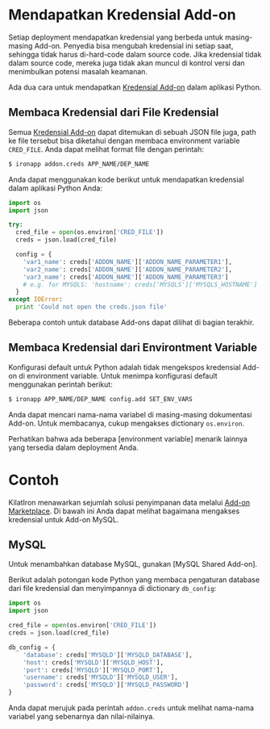 # Mendapatkan Kredensial Add-on

Setiap deployment mendapatkan kredensial yang berbeda untuk masing-masing Add-on. Penyedia bisa
mengubah kredensial ini setiap saat, sehingga tidak harus di-hard-code dalam
source code. Jika kredensial tidak dalam source code, mereka juga tidak akan
muncul di kontrol versi dan menimbulkan potensi masalah keamanan.

Ada dua cara untuk mendapatkan [Kredensial Add-on] dalam aplikasi Python.

## Membaca Kredensial dari File Kredensial

Semua [Kredensial Add-on] dapat ditemukan di sebuah JSON file juga, path ke file tersebut
bisa diketahui dengan membaca environment variable `CRED_FILE`. Anda dapat melihat format file dengan perintah:
~~~bash
$ ironapp addon.creds APP_NAME/DEP_NAME
~~~

Anda dapat menggunakan kode berikut untuk mendapatkan kredensial dalam aplikasi Python Anda:
~~~python
import os
import json

try:
  cred_file = open(os.environ['CRED_FILE'])
  creds = json.load(cred_file)

  config = {
    'var1_name': creds['ADDON_NAME']['ADDON_NAME_PARAMETER1'],
    'var2_name': creds['ADDON_NAME']['ADDON_NAME_PARAMETER2'],
    'var3_name': creds['ADDON_NAME']['ADDON_NAME_PARAMETER3']
    # e.g. for MYSQLS: 'hostname': creds['MYSQLS']['MYSQLS_HOSTNAME']
  }
except IOError:
  print 'Could not open the creds.json file'
~~~

Beberapa contoh untuk database Add-ons dapat dilihat di bagian terakhir.

## Membaca Kredensial dari Environtment Variable

Konfigurasi default untuk Python adalah tidak mengekspos kredensial Add-on di environment
variable. Untuk menimpa konfigurasi default menggunakan perintah berikut:
~~~bash
$ ironapp APP_NAME/DEP_NAME config.add SET_ENV_VARS
~~~

Anda dapat mencari nama-nama variabel di masing-masing dokumentasi Add-on. Untuk membacanya,
cukup mengakses dictionary `os.environ`.

Perhatikan bahwa ada beberapa [environment variable] menarik lainnya
yang tersedia dalam deployment Anda.

# Contoh

KilatIron menawarkan sejumlah solusi penyimpanan data melalui [Add-on Marketplace].
Di bawah ini Anda dapat melihat bagaimana mengakses kredensial untuk Add-on MySQL.

## MySQL

Untuk menambahkan database MySQL, gunakan [MySQL Shared Add-on].

Berikut adalah potongan kode Python yang membaca pengaturan database dari file
kredensial dan menyimpannya di dictionary `db_config`:
~~~python
import os
import json

cred_file = open(os.environ['CRED_FILE'])
creds = json.load(cred_file)

db_config = {
    'database': creds['MYSQLD']['MYSQLD_DATABASE'],
    'host': creds['MYSQLD']['MYSQLD_HOST'],
    'port': creds['MYSQLD']['MYSQLD_PORT'],
    'username': creds['MYSQLD']['MYSQLD_USER'],
    'password': creds['MYSQLD']['MYSQLD_PASSWORD']
}
~~~

Anda dapat merujuk pada perintah `addon.creds` untuk melihat nama-nama variabel yang sebenarnya dan nilai-nilainya.

[Env-vars]: /Platform%20Documentation.md/#environment-variables
[kredensial Add-on]: /Platform%20Documentation.md/#add-on-credentials
[Add-on Marketplace]: http://www.cloudkilat.com/
[Custom Config Add-on]: /Add-on%20Documentation/Deployment/Custom%20Config.md
[MySQL Bersama Add-on]: /Add-on%20Documentation/Data%20Storage/MySQLs.md

